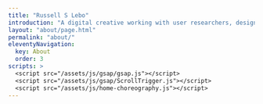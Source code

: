 ```yaml
---
title: "Russell S Lebo"
introduction: "A digital creative working with user researchers, designers, and developers to deliver digital products and services"
layout: "about/page.html"
permalink: "about/"
eleventyNavigation:
  key: About
  order: 3
scripts: >
  <script src="/assets/js/gsap/gsap.js"></script>
  <script src="/assets/js/gsap/ScrollTrigger.js"></script>
  <script src="/assets/js/home-choreography.js"></script>
---
```


<!-- @format -->
